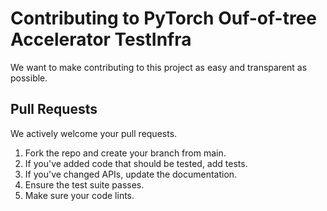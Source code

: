 # Contributing to PyTorch Ouf-of-tree Accelerator TestInfra

We want to make contributing to this project as easy and transparent as possible.

## Pull Requests

We actively welcome your pull requests.

1. Fork the repo and create your branch from main.
2. If you've added code that should be tested, add tests.
3. If you've changed APIs, update the documentation.
4. Ensure the test suite passes.
5. Make sure your code lints.
